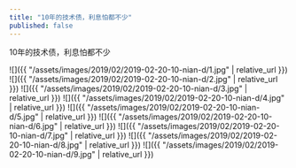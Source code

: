 ```yaml
---
title: "10年的技术债，利息怕都不少"
published: false
---
```

10年的技术债，利息怕都不少



![]({{ "/assets/images/2019/02/2019-02-20-10-nian-d/1.jpg" | relative_url }})
![]({{ "/assets/images/2019/02/2019-02-20-10-nian-d/2.jpg" | relative_url }})
![]({{ "/assets/images/2019/02/2019-02-20-10-nian-d/3.jpg" | relative_url }})
![]({{ "/assets/images/2019/02/2019-02-20-10-nian-d/4.jpg" | relative_url }})
![]({{ "/assets/images/2019/02/2019-02-20-10-nian-d/5.jpg" | relative_url }})
![]({{ "/assets/images/2019/02/2019-02-20-10-nian-d/6.jpg" | relative_url }})
![]({{ "/assets/images/2019/02/2019-02-20-10-nian-d/7.jpg" | relative_url }})
![]({{ "/assets/images/2019/02/2019-02-20-10-nian-d/8.jpg" | relative_url }})
![]({{ "/assets/images/2019/02/2019-02-20-10-nian-d/9.jpg" | relative_url }})
